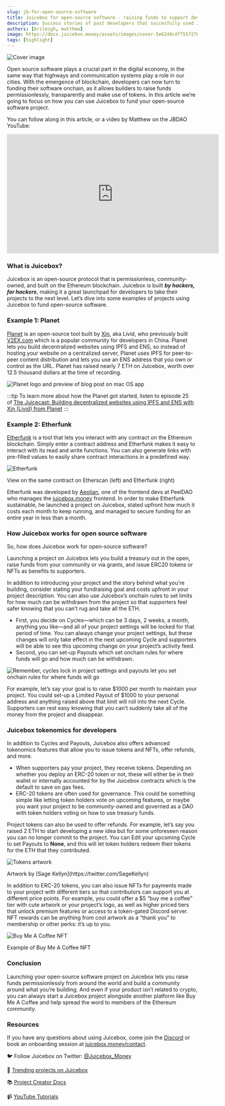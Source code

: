 ```yaml
---
slug: jb-for-open-source-software
title: Juicebox for open-source software - raising funds to support development on Juicebox vs. Buy Me a Coffee
description: Success stories of past developers that succesfully used Juicebox
authors: [brileigh, matthew]
image: https://docs.juicebox.money/assets/images/cover-5e62d4cdf755f2762c9495b08329319f.png
tags: [highlight]
---
```


![Cover image](cover.png)

Open source software plays a crucial part in the digital economy, in the same way that highways and communication systems play a role in our cities. With the emergence of blockchain, developers can now turn to funding their software onchain, as it allows builders to raise funds permissionlessly, transparently and make use of tokens. In this article we’re going to focus on how you can use Juicebox to fund your open-source software project.

You can follow along in this article, or a video by Matthew on the JBDAO YouTube:

<iframe width="560" height="315" src="https://www.youtube.com/embed/U_TWyTHp304" title="YouTube video player" frameborder="0" allow="accelerometer; autoplay; clipboard-write; encrypted-media; gyroscope; picture-in-picture; web-share" allowfullscreen></iframe>

### What is Juicebox?

Juicebox is an open-source protocol that is permissionless, community-owned, and built on the Ethereum blockchain. Juicebox is built ***by hackers, for hackers***, making it a great launchpad for developers to take their projects to the next level. Let’s dive into some examples of projects using Juicebox to fund open-source software.

### Example 1: Planet

[Planet](https://juicebox.money/@pinnable) is an open-source tool built by [Xin](https://twitter.com/Livid), aka Livid, who previously built [V2EX.com](http://V2EX.com) which is a popular community for developers in China. Planet lets you build decentralized websites using IPFS and ENS, so instead of hosting your website on a centralized server, Planet uses IPFS for peer-to-peer content distribution and lets you use an ENS address that you own or control as the URL. Planet has raised nearly 7 ETH on Juicebox, worth over 12.5 thousand dollars at the time of recording.

![Planet logo and preview of blog post on mac OS app](planet.gif)

:::tip
To learn more about how the Planet got started, listen to episode 25 of [The Juicecast: Building decentralized websites using IPFS and ENS with Xin (Livid) from Planet](https://podcasters.spotify.com/pod/show/thejuicecast/episodes/Ep--25---Building-decentralized-websites-using-IPFS-and-ENS-with-Xin-aka-Livid-from-Planet-e24uj1j/a-a9u17uu)
:::

### Example 2: Etherfunk

[Etherfunk](https://juicebox.money/@etherfunkio) is a tool that lets you interact with any contract on the Ethereum blockchain. Simply enter a contract address and Etherfunk makes it easy to interact with its read and write functions. You can also generate links with pre-filled values to easily share contract interactions in a predefined way.

![Etherfunk](etherfunk.png)

View on the same contract on Etherscan (left) and Etherfunk (right)

Etherfunk was developed by [Aeolian](https://twitter.com/aeolianeth), one of the frontend devs at PeelDAO who manages the  [juicebox.money](http://juicebox.money) frontend. In order to make Etherfunk sustainable, he launched a project on Juicebox, stated upfront how much it costs each month to keep running, and managed to secure funding for an entire year in less than a month.

### How Juicebox works for open source software

So, how does Juicebox work for open-source software?

Launching a project on Juicebox lets you build a treasury out in the open, raise funds from your community or via grants, and issue ERC20 tokens or NFTs as benefits to supporters.

In addition to introducing your project and the story behind what you’re building, consider stating your fundraising goal and costs upfront in your project description. You can also use Juicebox’s onchain rules to set limits for how much can be withdrawn from the project so that supporters feel safer knowing that you can’t rug and take all the ETH.

- First, you decide on Cycles—which can be 3 days, 2 weeks, a month, anything you like—and all of your project settings will be locked for that period of time. You can always change your project settings, but these changes will only take effect in the next upcoming Cycle and supporters will be able to see this upcoming change on your project’s activity feed.
- Second, you can set-up Payouts which set onchain rules for where funds will go and how much can be withdrawn.

![Remember, cycles lock in project settings and payouts let you set onchain rules for where funds will go](remember.png)

For example, let’s say your goal is to raise $1000 per month to maintain your project. You could set-up a Limited Payout of $1000 to your personal address and anything raised above that limit will roll into the next Cycle. Supporters can rest easy knowing that you can’t suddenly take all of the money from the project and disappear.

### Juicebox tokenomics for developers

In addition to Cycles and Payouts, Juicebox also offers advanced tokenomics features that allow you to issue tokens and NFTs, offer refunds, and more.

- When supporters pay your project, they receive tokens. Depending on whether you deploy an ERC-20 token or not, these will either be in their wallet or internally accounted for by the Juicebox contracts which is the default to save on gas fees.
- ERC-20 tokens are often used for governance. This could be something simple like letting token holders vote on upcoming features, or maybe you want your project to be community-owned and governed as a DAO with token holders voting on how to use treasury funds.

Project tokens can also be used to offer refunds. For example, let’s say you raised 2 ETH to start developing a new idea but for some unforeseen reason you can no longer commit to the project. You can Edit your upcoming Cycle to set Payouts to **None**, and this will let token holders redeem their tokens for the ETH that they contributed.

![Tokens artwork](tokens.png)

<p class="subtitle">Artwork by [Sage Kellyn](https://twitter.com/SageKellyn)</p>


In addition to ERC-20 tokens, you can also issue NFTs for payments made to your project with different tiers so that contributors can support you at different price points. For example, you could offer a $5 “buy me a coffee” tier with cute artwork or your project’s logo, as well as higher priced tiers that unlock premium features or access to a token-gated Discord server. NFT rewards can be anything from cool artwork as a “thank you” to membership or other perks: it’s up to you.

![Buy Me A Coffee NFT](bmac.png)

<p class="subtitle">Example of Buy Me A Coffee NFT</p>

### Conclusion

Launching your open-source software project on Juicebox lets you raise funds permissionlessly from around the world and build a community around what you’re building. And even if your product isn’t related to crypto, you can always start a Juicebox project alongside another platform like Buy Me A Coffee and help spread the word to members of the Ethereum community.

### Resources

If you have any questions about using Juicebox, come join the [Discord](https://discord.gg/juicebox) or book an onboarding session at [juicebox.money/contact](https://juicebox.money/contact).

🐦 Follow Juicebox on Twitter: [@Juicebox_Money](https://twitter.com/Juicebox_Money)

🚀 [Trending projects on Juicebox](https://juicebox.money/projects)

📚 [Project Creator Docs](https://docs.juicebox.money/user/)

📹 [YouTube Tutorials](https://www.youtube.com/c/JuiceboxDAO)
